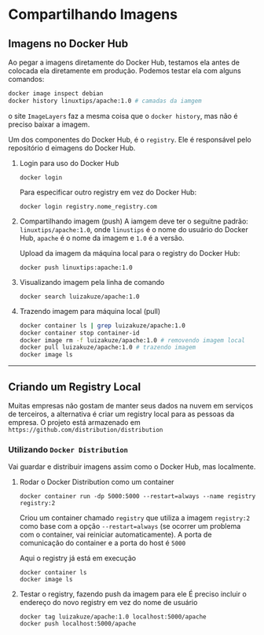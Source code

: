 # Compartilhando Imagens

## Imagens no Docker Hub
Ao pegar a imagens diretamente do Docker Hub, testamos ela antes de colocada ela diretamente em produção. Podemos testar ela com alguns comandos:


```bash
docker image inspect debian
docker history linuxtips/apache:1.0 # camadas da iamgem
```

o site `ImageLayers` faz a mesma coisa que o `docker history`, mas não é preciso baixar a imagem.

Um dos componentes do Docker Hub, é o `registry`. Ele é responsável pelo repositório d eimagens do Docker Hub. 

1. Login para uso do Docker Hub
    ```
    docker login
    ```
    Para especificar outro registry em vez do Docker Hub:
    ```
    docker login registry.nome_registry.com
    ```

2. Compartilhando imagem (push)
    A iamgem deve ter o seguitne padrão: `linuxtips/apache:1.0`, onde `linustips` é o nome do usuário do Docker Hub, `apache` é o nome da imagem e `1.0` é a versão.

    Upload da imagem da máquina local para o registry do Docker Hub:
    ```
    docker push linuxtips:apache:1.0
    ```

3. Visualizando imagem pela linha de comando
    ```
    docker search luizakuze/apache:1.0
    ```

4. Trazendo imagem para máquina local (pull)
    ```bash
    docker container ls | grep luizakuze/apache:1.0  
    docker container stop container-id 
    docker image rm -f luizakuze/apache:1.0 # removendo imagem local
    docker pull luizakuze/apache:1.0 # trazendo imagem
    docker image ls
    ```


---

## Criando um Registry Local

Muitas empresas não gostam de manter seus dados na nuvem em serviços de terceiros, a alternativa é criar um registry local para as pessoas da empresa. O projeto está armazenado em `https://github.com/distribution/distribution`

### Utilizando `Docker Distribution`
Vai guardar e distribuir imagens assim como o Docker Hub, mas localmente.
1. Rodar o Docker Distribution como um container
    ```
    docker container run -dp 5000:5000 --restart=always --name registry registry:2
    ```
    Criou um container chamado `registry` que utiliza a imagem `registry:2` como base com a opção `--restart=always` (se ocorrer um problema com o container, vai reiniciar automaticamente). A porta de comunicação do container e a porta do host é `5000`

    Aqui o registry já está em execução
    ```
    docker container ls
    docker image ls
    ```

2. Testar o registry, fazendo push da imagem para ele
    É preciso incluir o endereço do novo registry em vez do nome de usuário
    ```
    docker tag luizakuze/apache:1.0 localhost:5000/apache
    docker push localhost:5000/apache
    ```